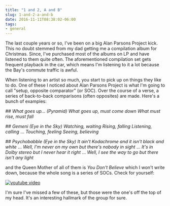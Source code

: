 ```yaml
---
title: "1 and 2, A and B"
slug: 1-and-2-a-and-b
date: 2016-11-11T08:38:02-06:00
tags:
- general
---
```

The last couple years or so, I've been on a big Alan Parsons Project kick. This no doubt stemmed from my dad getting me a compilation album for Christmas. Since, I've purchased most of the albums on LP and have listened to them quite often. The aforementioned compilation set gets frequent playback in the car, which means I'm listening to it a lot because the Bay's commute traffic is awful.

When listening to an artist so much, you start to pick up on things they like to do. One of these I noticed about Alan Parsons Project is what I'm going to call "setup, opposite comparator" (or SOC). Over the course of a verse, a series of back-to-back comparisons (often opposites) are made. Here's a bunch of examples:

_## What goes up... (Pyramid)_
_What goes up, must come down_
_What must rise, must fall_

_## Gemeni (Eye in the Sky)_
_Watching, waiting_
_Rising, falling_
_Listening, calling_
...
_Touching, feeling_
_Seeing, believing_


_## Psychobabble (Eye in the Sky)_
_It ain't Kodachrome and it isn't black and white_
...
_Well, I'm never on my own but there's nobody in sight_
...
_It's in Dolby stereo but I never hear it right_
...
_Well, I see the way to go but there isn't any light_

and the Queen Mother of all of them is _You Don't Believe_ which I won't write down, because the whole song is a series of SOCs. Check for yourself:

[![youtube video](https://img.youtube.com/vi/ylcHHb93GRo/0.jpg)](https://www.youtube.com/watch?v=ylcHHb93GRo)

I'm sure I've missed a few of these, but those were the one's off the top of my head. It's an interesting hallmark of the group for sure.
